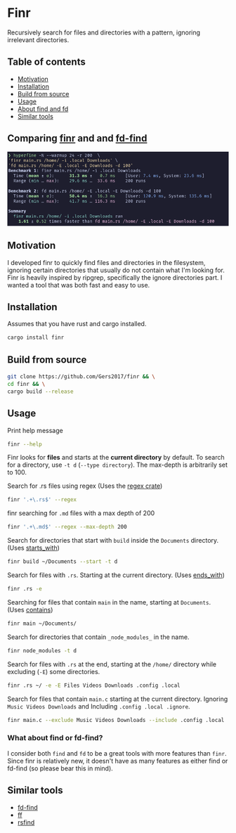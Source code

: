 # Finr

Recursively search for files and directories with a pattern, ignoring irrelevant directories.

## Table of contents

-   [Motivation](#motivation)
-   [Installation](#installation)
-   [Build from source](#build-from-source)
-   [Usage](#usage)
-   [About find and fd](#what-about-find-or-fd-find)
-   [Similar tools](#similar-tools)

## Comparing [finr](https://crates.io/crates/finr) and and [fd-find](https://crates.io/crates/fd-find)

![finr benchmark](./assets/hyperfine_all.png)

## Motivation

I developed finr to quickly find files and directories in the filesystem, ignoring certain directories that usually do not contain what I'm looking for.
Finr is heavily inspired by ripgrep, specifically the ignore directories part.
I wanted a tool that was both fast and easy to use.

## Installation

Assumes that you have rust and cargo installed.

```sh
cargo install finr
```

## Build from source

```sh
git clone https://github.com/Gers2017/finr && \
cd finr && \
cargo build --release
```

## Usage

Print help message

```sh
finr --help
```

Finr looks for **files** and starts at the **current directory** by default.
To search for a directory, use `-t d` (`--type directory`).
The max-depth is arbitrarily set to 100.

Search for .rs files using regex (Uses the [regex crate](https://crates.io/crates/regex))

```sh
finr '.+\.rs$' --regex
```

finr searching for `.md` files with a max depth of 200

```sh
finr '.+\.md$' --regex --max-depth 200
```

Search for directories that start with `build` inside the `Documents` directory. (Uses [starts_with](https://doc.rust-lang.org/std/string/struct.String.html#method.starts_with))

```sh
finr build ~/Documents --start -t d
```

Search for files with `.rs`. Starting at the current directory. (Uses [ends_with](https://doc.rust-lang.org/std/string/struct.String.html#method.ends_with))

```sh
finr .rs -e
```

Searching for files that contain `main` in the name, starting at `Documents`.
(Uses [contains](https://doc.rust-lang.org/std/string/struct.String.html#method.contains))

```sh
finr main ~/Documents/
```

Search for directories that contain `_node_modules_` in the name.

```sh
finr node_modules -t d
```

Search for files with `.rs` at the end, starting at the `/home/` directory while excluding (`-E`) some directories.

```sh
finr .rs ~/ -e -E Files Videos Downloads .config .local
```

Search for files that contain `main.c` starting at the current directory. Ignoring `Music Videos Downloads` and Including `.config .local .ignore`.

```sh
finr main.c --exclude Music Videos Downloads --include .config .local .ignore
```

### What about find or fd-find?

I consider both `find` and `fd` to be a great tools with more features than `finr`.
Since finr is relatively new, it doesn't have as many features as either find or fd-find (so please bear this in mind).

## Similar tools

-   [fd-find](https://crates.io/crates/fd-find)
-   [ff](https://github.com/vishaltelangre/ff)
-   [rsfind](https://github.com/willshuttleworth/rsfind)
